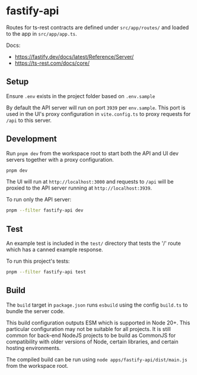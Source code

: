 # fastify-api

Routes for ts-rest contracts are defined under `src/app/routes/` and loaded to the app in `src/app/app.ts`.

Docs:

- https://fastify.dev/docs/latest/Reference/Server/
- https://ts-rest.com/docs/core/

## Setup

Ensure `.env` exists in the project folder based on `.env.sample`

By default the API server will run on port `3939` per `env.sample`.
This port is used in the UI's proxy configuration in `vite.config.ts` to proxy requests for `/api` to this server.

## Development

Run `pnpm dev` from the workspace root to start both the API and UI dev servers together with a proxy configuration.

```sh
pnpm dev
```

The UI will run at `http://localhost:3000` and requests to `/api` will be proxied to the API server running at `http://localhost:3939`.

To run only the API server:

```sh
pnpm --filter fastify-api dev
```

## Test

An example test is included in the `test/` directory that tests the '/' route which has a canned example response.

To run this project's tests:

```sh
pnpm --filter fastify-api test
```

## Build

The `build` target in `package.json` runs `esbuild` using the config `build.ts` to bundle the server code.

This build configuration outputs ESM which is supported in Node 20+. This particular configuration may not be suitable for all projects. It is still common for back-end NodeJS projects to be build as CommonJS for compatibility with older versions of Node, certain libraries, and certain hosting environments.

The compiled build can be run using `node apps/fastify-api/dist/main.js` from the workspace root.
